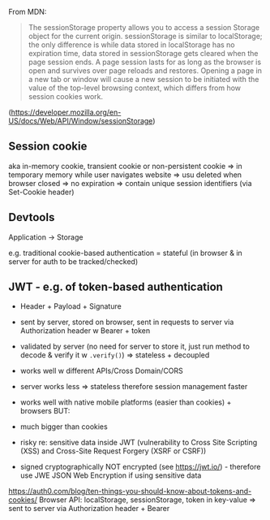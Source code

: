 From MDN:
>The sessionStorage property allows you to access a session Storage object for the current origin. sessionStorage is similar to localStorage; the only difference is while data stored in localStorage has no expiration time, data stored in sessionStorage gets cleared when the page session ends. A page session lasts for as long as the browser is open and survives over page reloads and restores. Opening a page in a new tab or window will cause a new session to be initiated with the value of the top-level browsing context, which differs from how session cookies work.

(https://developer.mozilla.org/en-US/docs/Web/API/Window/sessionStorage)

## Session cookie
aka in-memory cookie, transient cookie or non-persistent cookie
=> in temporary memory while user navigates website
=> usu deleted when browser closed
=> no expiration
=> contain unique session identifiers (via Set-Cookie header)

## Devtools
Application -> Storage

e.g. traditional cookie-based authentication = stateful (in browser & in server for auth to be tracked/checked)

## JWT - e.g. of token-based authentication
- Header + Payload + Signature
- sent by server, stored on browser, sent in requests to server via Authorization header w Bearer + token
- validated by server (no need for server to store it, just run method to decode & verify it w `.verify()`) => stateless + decoupled
- works well w different APIs/Cross Domain/CORS
- server works less => stateless therefore session management faster
- works well with native mobile platforms (easier than cookies) + browsers
BUT:
- much bigger than cookies
- risky re: sensitive data inside JWT (vulnerability to Cross Site Scripting (XSS) and Cross-Site Request Forgery (XSRF or CSRF))

- signed cryptographically NOT encrypted (see https://jwt.io/) - therefore use JWE JSON Web Encryption if using sensitive data

https://auth0.com/blog/ten-things-you-should-know-about-tokens-and-cookies/
Browser API: localStorage, sessionStorage, token in key-value => sent to server via Authorization header + Bearer
